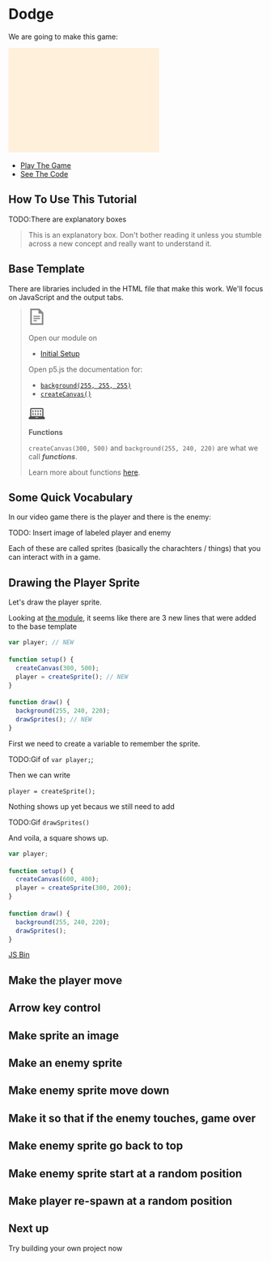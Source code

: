 # Dodge

We are going to make this game:

[![](img/game_play.gif)](http://output.jsbin.com/dozoki/44)

- [Play The Game](http://output.jsbin.com/dozoki/57)
- [See The Code](http://jsbin.com/dozoki/57/edit?js,output)

## How To Use This Tutorial

TODO:There are explanatory boxes

> This is an explanatory box. Don't bother reading it unless you stumble across
> a new concept and really want to understand it.

## Base Template




There are libraries included in the HTML file that make this work.
We'll focus on JavaScript and the output tabs.


> ![](img/documentation.png)
>
> Open our module on
> - [Initial Setup](#todo)
>
> Open p5.js the documentation for:
>
> - [`background(255, 255, 255)`](http://p5js.org/reference/#/p5/background)
> - [`createCanvas()`](http://p5js.org/reference/#/p5/createCanvas)
>
> ![](img/computer_science.png)
>
> **Functions**
>
> `createCanvas(300, 500)` and `background(255, 240, 220)` are what we
> call _**functions**_.
>
> Learn more about functions [here](#TODO).

## Some Quick Vocabulary

In our video game there is the player and there is the enemy:

TODO: Insert image of labeled player and enemy

Each of these are called sprites (basically the charachters / things)
that you can interact with in a game.

## Drawing the Player Sprite

Let's draw the player sprite.

Looking at [the module](#todo), it seems like there are 3 new lines that were
added to the base template

```js
var player; // NEW

function setup() {
  createCanvas(300, 500);
  player = createSprite(); // NEW
}

function draw() {
  background(255, 240, 220);
  drawSprites(); // NEW
}
```

First we need to create a variable to remember the sprite.

TODO:Gif of `var player;`;

Then we can write

`player = createSprite();`

Nothing shows up yet becaus we still need to add

TODO:Gif `drawSprites()`

And voila, a square shows up.


```js
var player;

function setup() {
  createCanvas(600, 400);
  player = createSprite(300, 200);
}

function draw() {
  background(255, 240, 220);
  drawSprites();
}
```


[JS Bin](http://jsbin.com/qiyuno/3/edit?js,output)


## Make the player move

## Arrow key control

## Make sprite an image

## Make an enemy sprite

## Make enemy sprite move down

## Make it so that if the enemy touches, game over

## Make enemy sprite go back to top

## Make enemy sprite start at a random position

## Make player re-spawn at a random position

## Next up

Try building your own project now
